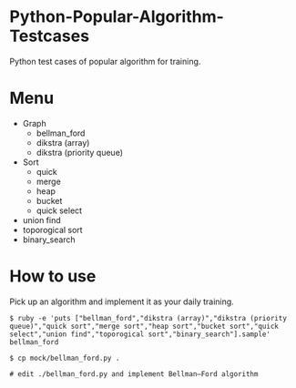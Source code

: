 # Python-Popular-Algorithm-Testcases
Python test cases of popular algorithm for training.

# Menu
- Graph
    - bellman_ford
    - dikstra (array)
    - dikstra (priority queue)
- Sort
    - quick
    - merge
    - heap
    - bucket
    - quick select
- union find
- toporogical sort
- binary_search

# How to use
Pick up an algorithm and implement it as your daily training.

```
$ ruby -e 'puts ["bellman_ford","dikstra (array)","dikstra (priority queue)","quick sort","merge sort","heap sort","bucket sort","quick select","union find","toporogical sort","binary_search"].sample'
bellman_ford

$ cp mock/bellman_ford.py .

# edit ./bellman_ford.py and implement Bellman–Ford algorithm
```
